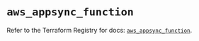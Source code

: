 # `aws_appsync_function`

Refer to the Terraform Registry for docs: [`aws_appsync_function`](https://registry.terraform.io/providers/hashicorp/aws/5.75.1/docs/resources/appsync_function).
